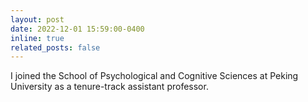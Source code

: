 ```yaml
---
layout: post
date: 2022-12-01 15:59:00-0400
inline: true
related_posts: false
---
```


I joined the School of Psychological and Cognitive Sciences at Peking University as a tenure-track assistant professor.